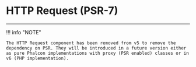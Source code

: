 # HTTP Request (PSR-7)
- - -

!!! info "NOTE"

    The HTTP Request component has been removed from v5 to remove the dependency on PSR. They will be introduced in a future version either as pure Phalcon implementations with proxy (PSR enabled) classes or in v6 (PHP implementation).
